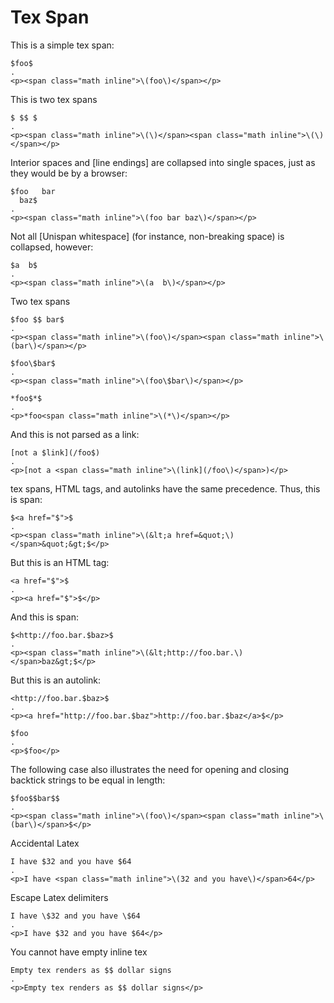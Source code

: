 # Tex Span

This is a simple tex span:

```````````````````````````````` example
$foo$
.
<p><span class="math inline">\(foo\)</span></p>
````````````````````````````````

This is two tex spans

```````````````````````````````` example
$ $$ $
.
<p><span class="math inline">\(\)</span><span class="math inline">\(\)</span></p>
````````````````````````````````

Interior spaces and [line endings] are collapsed into
single spaces, just as they would be by a browser:

```````````````````````````````` example
$foo   bar
  baz$
.
<p><span class="math inline">\(foo bar baz\)</span></p>
````````````````````````````````

Not all [Unispan whitespace] (for instance, non-breaking space) is
collapsed, however:

```````````````````````````````` example
$a  b$
.
<p><span class="math inline">\(a  b\)</span></p>
````````````````````````````````

Two tex spans

```````````````````````````````` example
$foo $$ bar$
.
<p><span class="math inline">\(foo\)</span><span class="math inline">\(bar\)</span></p>
````````````````````````````````


```````````````````````````````` example
$foo\$bar$
.
<p><span class="math inline">\(foo\$bar\)</span></p>
````````````````````````````````



```````````````````````````````` example
*foo$*$
.
<p>*foo<span class="math inline">\(*\)</span></p>
````````````````````````````````


And this is not parsed as a link:

```````````````````````````````` example
[not a $link](/foo$)
.
<p>[not a <span class="math inline">\(link](/foo\)</span>)</p>
````````````````````````````````


tex spans, HTML tags, and autolinks have the same precedence.
Thus, this is span:

```````````````````````````````` example
$<a href="$">$
.
<p><span class="math inline">\(&lt;a href=&quot;\)</span>&quot;&gt;$</p>
````````````````````````````````


But this is an HTML tag:

```````````````````````````````` example
<a href="$">$
.
<p><a href="$">$</p>
````````````````````````````````


And this is span:

```````````````````````````````` example
$<http://foo.bar.$baz>$
.
<p><span class="math inline">\(&lt;http://foo.bar.\)</span>baz&gt;$</p>
````````````````````````````````


But this is an autolink:

```````````````````````````````` example
<http://foo.bar.$baz>$
.
<p><a href="http://foo.bar.$baz">http://foo.bar.$baz</a>$</p>
````````````````````````````````



```````````````````````````````` example
$foo
.
<p>$foo</p>
````````````````````````````````

The following case also illustrates the need for opening and
closing backtick strings to be equal in length:

```````````````````````````````` example
$foo$$bar$$
.
<p><span class="math inline">\(foo\)</span><span class="math inline">\(bar\)</span>$</p>
````````````````````````````````



Accidental Latex

```````````````````````````````` example
I have $32 and you have $64
.
<p>I have <span class="math inline">\(32 and you have\)</span>64</p>
````````````````````````````````

Escape Latex delimiters

```````````````````````````````` example
I have \$32 and you have \$64
.
<p>I have $32 and you have $64</p>
````````````````````````````````

You cannot have empty inline tex

```````````````````````````````` example
Empty tex renders as $$ dollar signs
.
<p>Empty tex renders as $$ dollar signs</p>
````````````````````````````````
